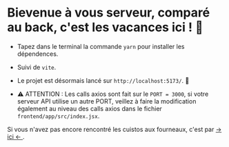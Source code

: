 # Bievenue à vous serveur, comparé au back, c'est les vacances ici ! :palm_tree:

- Tapez dans le terminal la commande `yarn` pour installer les dépendences.

- Suivi de `vite`.

- Le projet est désormais lancé sur `http://localhost:5173/`. :rocket:

- :warning: ATTENTION : Les calls axios sont fait sur le `PORT = 3000`, si votre serveur API utilise un autre PORT, veillez à faire la modification également au niveau des calls axios dans le fichier `frontend/app/src/index.jsx`.

Si vous n'avez pas encore rencontré les cuistos aux fourneaux, c'est par <a href="./../backend/README.md"> -> ici <- </a>.

